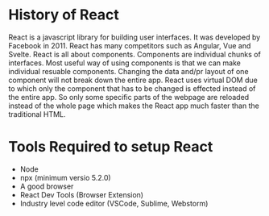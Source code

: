 # History of React

React is a javascript library for building user interfaces. It was developed by Facebook in 2011. React has many competitors such as Angular, Vue and Svelte. React is all about components. Components are individual chunks of interfaces. Most useful way of using components is that we can make individual resuable components. Changing the data and/pr layout of one component will not break down the entire app. React uses virtual DOM due to which only the component that has to be changed is effected instead of the entire app. So only some specific parts of the webpage are reloaded instead of the whole page which makes the React app much faster than the traditional HTML.

# Tools Required to setup React

- Node
- npx (minimum versio 5.2.0)
- A good browser
- React Dev Tools (Browser Extension)
- Industry level code editor (VSCode, Sublime, Webstorm)
